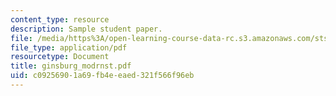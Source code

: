 ```yaml
---
content_type: resource
description: Sample student paper.
file: /media/https%3A/open-learning-course-data-rc.s3.amazonaws.com/sts-340j-introduction-to-the-history-of-technology-fall-2006/c09256901a69fb4eeaed321f566f96eb_ginsburg_modrnst.pdf
file_type: application/pdf
resourcetype: Document
title: ginsburg_modrnst.pdf
uid: c0925690-1a69-fb4e-eaed-321f566f96eb
---
```

